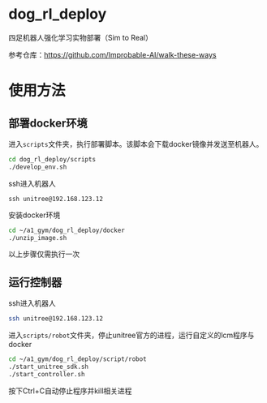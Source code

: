# dog_rl_deploy
四足机器人强化学习实物部署（Sim to Real）

参考仓库：https://github.com/Improbable-AI/walk-these-ways

# 使用方法

## 部署docker环境

进入`scripts`文件夹，执行部署脚本。该脚本会下载docker镜像并发送至机器人。

```bash
cd dog_rl_deploy/scripts
./develop_env.sh
```

ssh进入机器人

```
ssh unitree@192.168.123.12
```

安装docker环境

```bash
cd ~/a1_gym/dog_rl_deploy/docker
./unzip_image.sh
```

以上步骤仅需执行一次

## 运行控制器

ssh进入机器人

```bash
ssh unitree@192.168.123.12
```

进入`scripts/robot`文件夹，停止unitree官方的进程，运行自定义的lcm程序与docker

```bash
cd ~/a1_gym/dog_rl_deploy/script/robot
./start_unitree_sdk.sh
./start_controller.sh
```

按下Ctrl+C自动停止程序并kill相关进程
